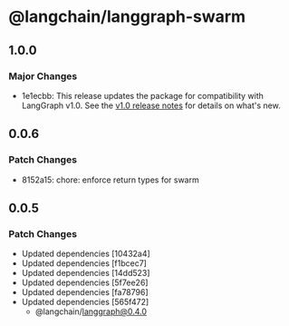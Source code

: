 # @langchain/langgraph-swarm

## 1.0.0

### Major Changes

- 1e1ecbb: This release updates the package for compatibility with LangGraph v1.0. See the [v1.0 release notes](https://docs.langchain.com/oss/javascript/releases/langgraph-v1) for details on what's new.

## 0.0.6

### Patch Changes

- 8152a15: chore: enforce return types for swarm

## 0.0.5

### Patch Changes

- Updated dependencies [10432a4]
- Updated dependencies [f1bcec7]
- Updated dependencies [14dd523]
- Updated dependencies [5f7ee26]
- Updated dependencies [fa78796]
- Updated dependencies [565f472]
  - @langchain/langgraph@0.4.0
